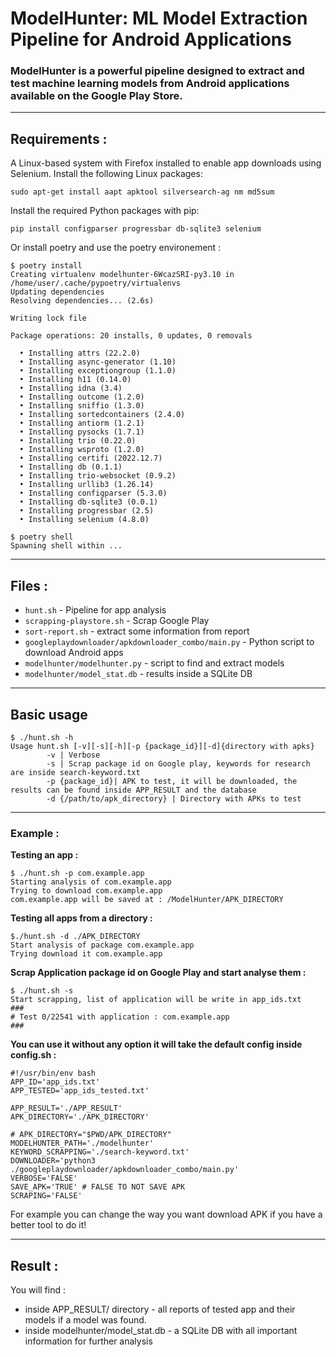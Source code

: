 # ModelHunter: ML Model Extraction Pipeline for Android Applications

### ModelHunter is a powerful pipeline designed to extract and test machine learning models from Android applications available on the Google Play Store.

---
## Requirements : 

A Linux-based system with Firefox installed to enable app downloads using Selenium.
Install the following Linux packages:

```console
sudo apt-get install aapt apktool silversearch-ag nm md5sum
```

Install the required Python packages with pip:
```
pip install configparser progressbar db-sqlite3 selenium
```

Or install poetry and use the poetry environement : 
```console
$ poetry install
Creating virtualenv modelhunter-6WcazSRI-py3.10 in /home/user/.cache/pypoetry/virtualenvs
Updating dependencies
Resolving dependencies... (2.6s)

Writing lock file

Package operations: 20 installs, 0 updates, 0 removals

  • Installing attrs (22.2.0)
  • Installing async-generator (1.10)
  • Installing exceptiongroup (1.1.0)
  • Installing h11 (0.14.0)
  • Installing idna (3.4)
  • Installing outcome (1.2.0)
  • Installing sniffio (1.3.0)
  • Installing sortedcontainers (2.4.0)
  • Installing antiorm (1.2.1)
  • Installing pysocks (1.7.1)
  • Installing trio (0.22.0)
  • Installing wsproto (1.2.0)
  • Installing certifi (2022.12.7)
  • Installing db (0.1.1)
  • Installing trio-websocket (0.9.2)
  • Installing urllib3 (1.26.14)
  • Installing configparser (5.3.0)
  • Installing db-sqlite3 (0.0.1)
  • Installing progressbar (2.5)
  • Installing selenium (4.8.0)

$ poetry shell 
Spawning shell within ...

```

---
## Files : 

- `hunt.sh` - Pipeline for app analysis
- `scrapping-playstore.sh` - Scrap Google Play 
- `sort-report.sh` - extract some information from report
- `googleplaydownloader/apkdownloader_combo/main.py` -  Python script to download Android apps
- `modelhunter/modelhunter.py` - script to find and extract models 
- `modelhunter/model_stat.db` - results inside a SQLite DB 




---
## Basic usage

```console
$ ./hunt.sh -h
Usage hunt.sh [-v][-s][-h][-p {package_id}][-d]{directory with apks}
		-v | Verbose
		-s | Scrap package id on Google play, keywords for research are inside search-keyword.txt
		-p {package_id}| APK to test, it will be downloaded, the results can be found inside APP_RESULT and the database
		-d {/path/to/apk_directory} | Directory with APKs to test 
```

--- 

### Example : 

**Testing an app :**

```console
$ ./hunt.sh -p com.example.app
Starting analysis of com.example.app
Trying to download com.example.app
com.example.app will be saved at : /ModelHunter/APK_DIRECTORY
```

**Testing all apps from a directory :**

```console
$./hunt.sh -d ./APK_DIRECTORY
Start analysis of package com.example.app
Trying download it com.example.app
```


**Scrap Application package id on Google Play and start analyse them :**

```
$ ./hunt.sh -s
Start scrapping, list of application will be write in app_ids.txt
###
# Test 0/22541 with application : com.example.app
###
```



**You can use it without any option it will take the default config inside config.sh :**
```
#!/usr/bin/env bash
APP_ID='app_ids.txt'
APP_TESTED='app_ids_tested.txt'

APP_RESULT='./APP_RESULT'
APK_DIRECTORY='./APK_DIRECTORY'

# APK_DIRECTORY="$PWD/APK_DIRECTORY"
MODELHUNTER_PATH='./modelhunter'
KEYWORD_SCRAPPING='./search-keyword.txt'
DOWNLOADER='python3 ./googleplaydownloader/apkdownloader_combo/main.py'
VERBOSE='FALSE'
SAVE_APK='TRUE' # FALSE TO NOT SAVE APK
SCRAPING='FALSE'
```

For example you can change the way you want download APK if you have a better tool to do it!

---

## Result : 
You will find : 
- inside APP_RESULT/ directory - all reports of tested app and their models if a model was found.
- inside modelhunter/model_stat.db - a SQLite DB with all important information for further analysis 
